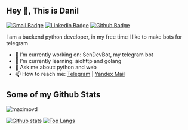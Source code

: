 ## Hey 👋, This is Danil
[![Gmail Badge](https://img.shields.io/badge/-de.maximov.de@gmail.com-c14438?style=flat&logo=Gmail&logoColor=white&link=mailto:de.maximov.de@gmail.com)](mailto:de.maximov.de@gmail.com) 
[![Linkedin Badge](https://img.shields.io/badge/-linkedin.com/in/danilmaximov-0072b1?style=flat&logo=Linkedin&logoColor=white&link=https://www.linkedin.com/in/danilmaximov/)](https://www.linkedin.com/in/danilmaximov/) [![Github Badge](https://img.shields.io/badge/-maximovd-grey?style=flat&logo=github&logoColor=white&link=https://github.com/maximovd/)](https://www.github.com/maximovd/) <p align='left'>I am a backend python developer, in my free time I like to make bots for telegram</p>

- 🔭 I’m currently working on: SenDevBot, my telegram bot
- 🌱 I’m currently learning: aiohttp and golang
- 💬 Ask me about: python and web
- 📫 How to reach me: [Telegram](t.me/maximovd) | [Yandex Mail](mailto:bazinga.mail@yandex.ru)

## Some of my Github Stats
<p align=left> <img src=https://komarev.com/ghpvc/?username=maximovd alt=maximovd /> </p>

[![Github stats](https://github-readme-stats.vercel.app/api?username=maximovd&show_icons=true&include_all_commits=true)](https://github.com/maximovd/github-readme-stats)
[![Top Langs](https://github-readme-stats.vercel.app/api/top-langs/?username=maximovd&layout=compact)](https://github.com/maximovd/github-readme-stats)
